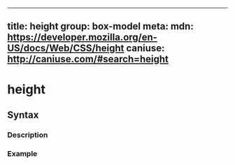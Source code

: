 
  ---
  title: height
  group: box-model
  meta:
    mdn: https://developer.mozilla.org/en-US/docs/Web/CSS/height
    caniuse: http://caniuse.com/#search=height
  ---

  # height
  <!--- Introduction for height, keep it brief and set the overall context -->

  ## Syntax
  <!--- Introduce the various syntax for height -->

  ### Description
  <!--- For each major section of syntax, provide a description explaining its usage further -->

  ### Example
  <!--- Provide code examples for the syntax block you're currently describing -->